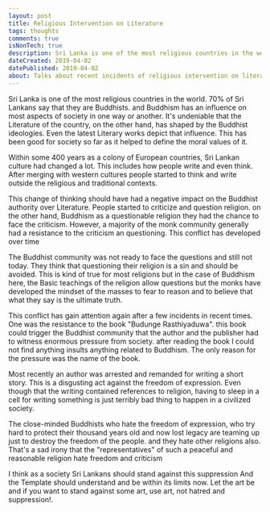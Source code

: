 ```yaml
---
layout: post
title: Religious Intervention on Literature 
tags: thoughts
comments: true
isNonTech: true
description: Sri Lanka is one of the most religious countries in the world. 70% of Sri Lankans say that they are Buddhists. and Buddhism has an influence on most aspects of society in one way or another. It's undeniable that the Literature of the country, on the other hand, has shaped by the Buddhist ideologies. Even the latest Literary works depict that influence. This has been good for society so far as it helped to define the moral values of it.
dateCreated: 2019-04-02
datePublished: 2019-04-02
about: Talks about recent incidents of religious intervention on literature in Sri Lanka
---
```


Sri Lanka is one of the most religious countries in the world. 70% of Sri Lankans say that they are Buddhists. and Buddhism has an influence on most aspects of society in one way or another. It's undeniable that the Literature of the country, on the other hand, has shaped by the Buddhist ideologies. Even the latest Literary works depict that influence. This has been good for society so far as it helped to define the moral values of it.

Within some 400 years as a colony of European countries, Sri Lankan culture had changed a lot. This includes how people write and even think. After merging with western cultures people started to think and write outside the religious and traditional contexts. 

This change of thinking should have had a negative impact on the Buddhist authority over Literature.  People started to criticize and question religion. on the other hand, Buddhism as a questionable religion they had the chance to face the criticism. However, a majority of the monk community generally had a resistance to the criticism an questioning. This conflict has developed over time

The Buddhist community was not ready to face the questions and still not today. They think that questioning their religion is a sin and should be avoided. This is kind of true for most religions but in the case of Buddhism here, the Basic teachings of the religion allow questions but the monks have developed the mindset of the masses to fear to reason and to believe that what they say is the ultimate truth.

This conflict has gain attention again after a few incidents in recent times. One was the resistance to the book "Budunge Rasthiyaduwa". this book could trigger the Buddhist community that the author and the publisher had to witness enormous pressure from society. after reading the book I could not find anything insults anything related to Buddhism. The only reason for the pressure was the name of the book.

Most recently an author was arrested and remanded for writing a short story. This is a disgusting act against the freedom of expression. Even though that the writing contained references to religion, having to sleep in a cell for writing something is just terribly bad thing to happen in a civilized society.

The close-minded Buddhists who hate the freedom of expression, who try hard to protect their thousand years old and now lost legacy are teaming up just to destroy the freedom of the people. and they hate other religions also. That's a sad irony that the "representatives" of such a peaceful and reasonable religion hate freedom and criticism 

I think as a society Sri Lankans should stand against this suppression And the Template should understand and be within its limits now. Let the art be and if you want to stand against some art, use art, not hatred and suppression!.